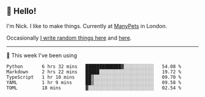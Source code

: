 ## 👋 Hello! 

I'm Nick. I like to make things. Currently at [ManyPets](https://manypets.com) in London.

Occasionally [I write random things here](https://nicksnell.com) and [here](https://twitter.com/nicksnell).

-------

🚀 This week I've been using

<!--START_SECTION:waka-->

```text
Python       6 hrs 32 mins   █████████████▓░░░░░░░░░░░   54.08 %
Markdown     2 hrs 22 mins   █████░░░░░░░░░░░░░░░░░░░░   19.72 %
TypeScript   1 hr 10 mins    ██▒░░░░░░░░░░░░░░░░░░░░░░   09.70 %
YAML         1 hr 9 mins     ██▒░░░░░░░░░░░░░░░░░░░░░░   09.58 %
TOML         18 mins         ▓░░░░░░░░░░░░░░░░░░░░░░░░   02.54 %
```

<!--END_SECTION:waka-->
